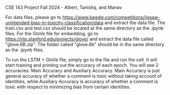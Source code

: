 CSE 143 Project Fall 2024 - Albert, Tanishq, and Manav

For data files, please go to https://www.kaggle.com/competitions/jigsaw-unintended-bias-in-toxicity-classification/data and extract the data file. The train.csv and test.csv should be located at the same directory as the .ipynb files.
For the GloVe file for embedding, go to https://nlp.stanford.edu/projects/glove/ and extract the data file called "glove.6B.zip". The folder called "glove.6b" should be in the same directory as the .ipynb files.

To run the LSTM + GloVe file, simply go to the file and run the cell. It will start training and printing out the accuracy of each epoch. You will see 2 accuracies: Main Accuracy and Auxiliary Accuracy. Main Accuracy is just general accuracy of whether a comment is toxic without taking account of identities, while Auxiliary Accuracy is accuracy of whether a comment is toxic with respect to minimizing bias from certain identities.
